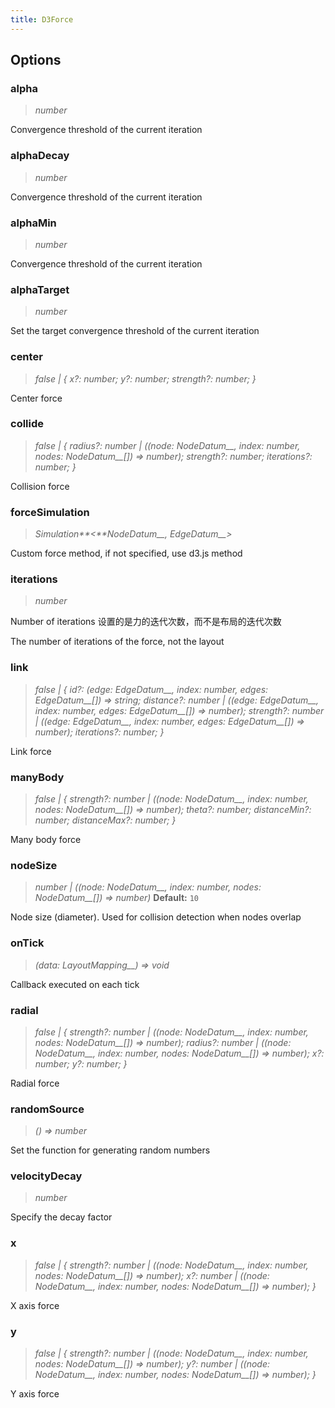 ```yaml
---
title: D3Force
---
```


## Options

### alpha

> _number_

Convergence threshold of the current iteration

### alphaDecay

> _number_

Convergence threshold of the current iteration

### alphaMin

> _number_

Convergence threshold of the current iteration

### alphaTarget

> _number_

Set the target convergence threshold of the current iteration

### center

> _false \| { x?: number; y?: number; strength?: number; }_

Center force

### collide

> _false \| { radius?: number \| ((node:_ _NodeDatum\_\_, index: number, nodes:_ _NodeDatum\_\_[]) => number); strength?: number; iterations?: number; }_

Collision force

### forceSimulation

> _Simulation**&lt;**NodeDatum\_\_,_ _EdgeDatum\_\_>_

Custom force method, if not specified, use d3.js method

### iterations

> _number_

Number of iterations 设置的是力的迭代次数，而不是布局的迭代次数

The number of iterations of the force, not the layout

### link

> _false \| { id?: (edge:_ _EdgeDatum\_\_, index: number, edges:_ _EdgeDatum\_\_[]) => string; distance?: number \| ((edge:_ _EdgeDatum\_\_, index: number, edges:_ _EdgeDatum\_\_[]) => number); strength?: number \| ((edge:_ _EdgeDatum\_\_, index: number, edges:_ _EdgeDatum\_\_[]) => number); iterations?: number; }_

Link force

### manyBody

> _false \| { strength?: number \| ((node:_ _NodeDatum\_\_, index: number, nodes:_ _NodeDatum\_\_[]) => number); theta?: number; distanceMin?: number; distanceMax?: number; }_

Many body force

### nodeSize

> _number \| ((node:_ _NodeDatum\_\_, index: number, nodes:_ _NodeDatum\_\_[]) => number)_ **Default:** `10`

Node size (diameter). Used for collision detection when nodes overlap

### onTick

> _(data:_ _LayoutMapping\_\_) => void_

Callback executed on each tick

### radial

> _false \| { strength?: number \| ((node:_ _NodeDatum\_\_, index: number, nodes:_ _NodeDatum\_\_[]) => number); radius?: number \| ((node:_ _NodeDatum\_\_, index: number, nodes:_ _NodeDatum\_\_[]) => number); x?: number; y?: number; }_

Radial force

### randomSource

> _() => number_

Set the function for generating random numbers

### velocityDecay

> _number_

Specify the decay factor

### x

> _false \| { strength?: number \| ((node:_ _NodeDatum\_\_, index: number, nodes:_ _NodeDatum\_\_[]) => number); x?: number \| ((node:_ _NodeDatum\_\_, index: number, nodes:_ _NodeDatum\_\_[]) => number); }_

X axis force

### y

> _false \| { strength?: number \| ((node:_ _NodeDatum\_\_, index: number, nodes:_ _NodeDatum\_\_[]) => number); y?: number \| ((node:_ _NodeDatum\_\_, index: number, nodes:_ _NodeDatum\_\_[]) => number); }_

Y axis force
